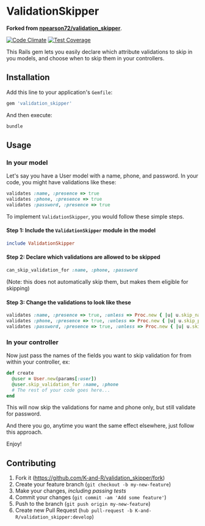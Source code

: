 # ValidationSkipper

**Forked from [npearson72/validation_skipper](https://github.com/npearson72/validation_skipper)**.

[![Code Climate](https://codeclimate.com/github/K-and-R/validation_skipper/badges/gpa.svg)](https://codeclimate.com/github/K-and-R/validation_skipper)
[![Test Coverage](https://codeclimate.com/github/K-and-R/validation_skipper/badges/coverage.svg)](https://codeclimate.com/github/K-and-R/validation_skipper/coverage)

This Rails gem lets you easily declare which attribute validations to skip in
you models, and choose when to skip them in your controllers.

## Installation

Add this line to your application's `Gemfile`:

```ruby
gem 'validation_skipper'
```

And then execute:

```bash
bundle
```

## Usage

### In your model

Let's say you have a User model with a name, phone, and password. In your code,
you might have validations like these:

```ruby
validates :name, :presence => true
validates :phone, :presence => true
validates :password, :presence => true
```

To implement `ValidationSkipper`, you would follow these simple steps.

#### Step 1: Include the `ValidationSkipper` module in the model

```ruby
include ValidationSkipper
```

#### Step 2: Declare which validations are allowed to be skipped

```ruby
can_skip_validation_for :name, :phone, :password
```

(Note: this does not automatically skip them, but makes them eligible for
skipping)

#### Step 3: Change the validations to look like these

```ruby
validates :name, :presence => true, :unless => Proc.new { |u| u.skip_name_validation? }
validates :phone, :presence => true, :unless => Proc.new { |u| u.skip_phone_validation? }
validates :password, :presence => true, :unless => Proc.new { |u| u.skip_password_validation? }
```

### In your controller

Now just pass the names of the fields you want to skip validation for from
within your controller, ex:

```ruby
def create
  @user = User.new(params[:user])
  @user.skip_validation_for :name, :phone
  # The rest of your code goes here...
end
```

This will now skip the validations for name and phone only, but still validate
for password.

And there you go, anytime you want the same effect elsewhere, just follow this
approach.

Enjoy!

## Contributing

1. Fork it (<https://github.com/K-and-R/validation_skipper/fork>)
2. Create your feature branch (`git checkout -b my-new-feature`)
3. Make your changes, *including passing tests*
4. Commit your changes (`git commit -am 'Add some feature'`)
5. Push to the branch (`git push origin my-new-feature`)
6. Create new Pull Request (`hub pull-request -b K-and-R/validation_skipper:develop`)

